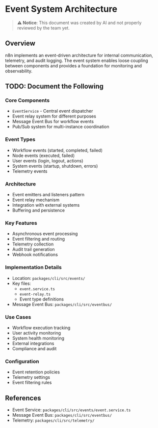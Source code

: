 # Event System Architecture

> **⚠️ Notice**: This document was created by AI and not properly reviewed by the team yet.

## Overview

n8n implements an event-driven architecture for internal communication, telemetry, and audit logging. The event system enables loose coupling between components and provides a foundation for monitoring and observability.

## TODO: Document the Following

### Core Components
- `EventService` - Central event dispatcher
- Event relay system for different purposes
- Message Event Bus for workflow events
- Pub/Sub system for multi-instance coordination

### Event Types
- Workflow events (started, completed, failed)
- Node events (executed, failed)
- User events (login, logout, actions)
- System events (startup, shutdown, errors)
- Telemetry events

### Architecture
- Event emitters and listeners pattern
- Event relay mechanism
- Integration with external systems
- Buffering and persistence

### Key Features
- Asynchronous event processing
- Event filtering and routing
- Telemetry collection
- Audit trail generation
- Webhook notifications

### Implementation Details
- Location: `packages/cli/src/events/`
- Key files:
  - `event.service.ts`
  - `event-relay.ts`
  - Event type definitions
- Message Event Bus: `packages/cli/src/eventbus/`

### Use Cases
- Workflow execution tracking
- User activity monitoring
- System health monitoring
- External integrations
- Compliance and audit

### Configuration
- Event retention policies
- Telemetry settings
- Event filtering rules

## References
- Event Service: `packages/cli/src/events/event.service.ts`
- Message Event Bus: `packages/cli/src/eventbus/`
- Telemetry: `packages/cli/src/telemetry/`

